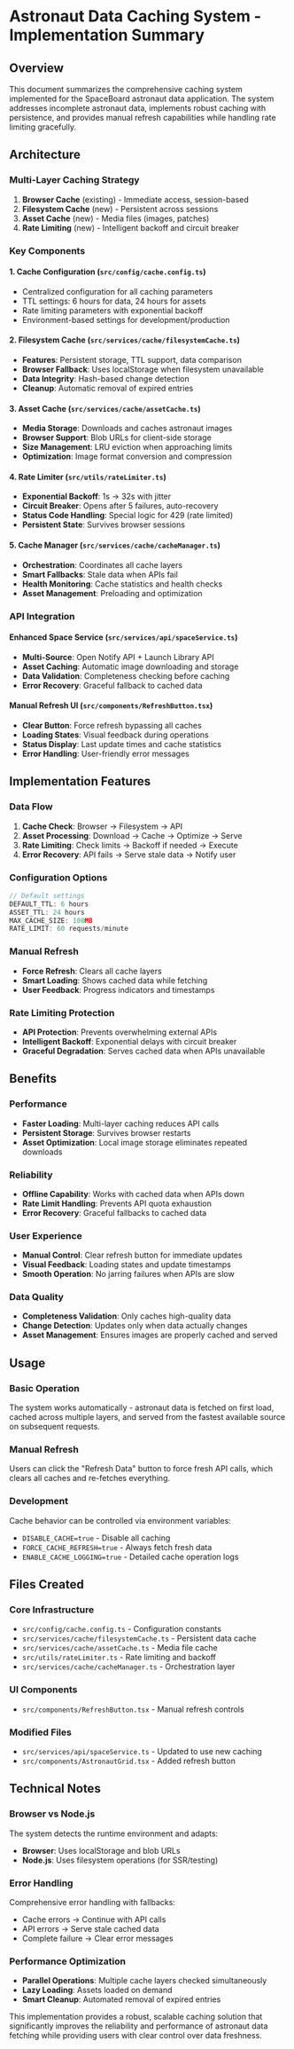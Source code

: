 # Astronaut Data Caching System - Implementation Summary

## Overview
This document summarizes the comprehensive caching system implemented for the SpaceBoard astronaut data application. The system addresses incomplete astronaut data, implements robust caching with persistence, and provides manual refresh capabilities while handling rate limiting gracefully.

## Architecture

### Multi-Layer Caching Strategy
1. **Browser Cache** (existing) - Immediate access, session-based
2. **Filesystem Cache** (new) - Persistent across sessions
3. **Asset Cache** (new) - Media files (images, patches)
4. **Rate Limiting** (new) - Intelligent backoff and circuit breaker

### Key Components

#### 1. Cache Configuration (`src/config/cache.config.ts`)
- Centralized configuration for all caching parameters
- TTL settings: 6 hours for data, 24 hours for assets
- Rate limiting parameters with exponential backoff
- Environment-based settings for development/production

#### 2. Filesystem Cache (`src/services/cache/filesystemCache.ts`)
- **Features**: Persistent storage, TTL support, data comparison
- **Browser Fallback**: Uses localStorage when filesystem unavailable
- **Data Integrity**: Hash-based change detection
- **Cleanup**: Automatic removal of expired entries

#### 3. Asset Cache (`src/services/cache/assetCache.ts`)
- **Media Storage**: Downloads and caches astronaut images
- **Browser Support**: Blob URLs for client-side storage
- **Size Management**: LRU eviction when approaching limits
- **Optimization**: Image format conversion and compression

#### 4. Rate Limiter (`src/utils/rateLimiter.ts`)
- **Exponential Backoff**: 1s → 32s with jitter
- **Circuit Breaker**: Opens after 5 failures, auto-recovery
- **Status Code Handling**: Special logic for 429 (rate limited)
- **Persistent State**: Survives browser sessions

#### 5. Cache Manager (`src/services/cache/cacheManager.ts`)
- **Orchestration**: Coordinates all cache layers
- **Smart Fallbacks**: Stale data when APIs fail
- **Health Monitoring**: Cache statistics and health checks
- **Asset Management**: Preloading and optimization

### API Integration

#### Enhanced Space Service (`src/services/api/spaceService.ts`)
- **Multi-Source**: Open Notify API + Launch Library API
- **Asset Caching**: Automatic image downloading and storage
- **Data Validation**: Completeness checking before caching
- **Error Recovery**: Graceful fallback to cached data

#### Manual Refresh UI (`src/components/RefreshButton.tsx`)
- **Clear Button**: Force refresh bypassing all caches
- **Loading States**: Visual feedback during operations
- **Status Display**: Last update times and cache statistics
- **Error Handling**: User-friendly error messages

## Implementation Features

### Data Flow
1. **Cache Check**: Browser → Filesystem → API
2. **Asset Processing**: Download → Cache → Optimize → Serve
3. **Rate Limiting**: Check limits → Backoff if needed → Execute
4. **Error Recovery**: API fails → Serve stale data → Notify user

### Configuration Options
```typescript
// Default settings
DEFAULT_TTL: 6 hours
ASSET_TTL: 24 hours
MAX_CACHE_SIZE: 100MB
RATE_LIMIT: 60 requests/minute
```

### Manual Refresh
- **Force Refresh**: Clears all cache layers
- **Smart Loading**: Shows cached data while fetching
- **User Feedback**: Progress indicators and timestamps

### Rate Limiting Protection
- **API Protection**: Prevents overwhelming external APIs
- **Intelligent Backoff**: Exponential delays with circuit breaker
- **Graceful Degradation**: Serves cached data when APIs unavailable

## Benefits

### Performance
- **Faster Loading**: Multi-layer caching reduces API calls
- **Persistent Storage**: Survives browser restarts
- **Asset Optimization**: Local image storage eliminates repeated downloads

### Reliability
- **Offline Capability**: Works with cached data when APIs down
- **Rate Limit Handling**: Prevents API quota exhaustion
- **Error Recovery**: Graceful fallbacks to cached data

### User Experience
- **Manual Control**: Clear refresh button for immediate updates
- **Visual Feedback**: Loading states and update timestamps
- **Smooth Operation**: No jarring failures when APIs are slow

### Data Quality
- **Completeness Validation**: Only caches high-quality data
- **Change Detection**: Updates only when data actually changes
- **Asset Management**: Ensures images are properly cached and served

## Usage

### Basic Operation
The system works automatically - astronaut data is fetched on first load, cached across multiple layers, and served from the fastest available source on subsequent requests.

### Manual Refresh
Users can click the "Refresh Data" button to force fresh API calls, which clears all caches and re-fetches everything.

### Development
Cache behavior can be controlled via environment variables:
- `DISABLE_CACHE=true` - Disable all caching
- `FORCE_CACHE_REFRESH=true` - Always fetch fresh data
- `ENABLE_CACHE_LOGGING=true` - Detailed cache operation logs

## Files Created

### Core Infrastructure
- `src/config/cache.config.ts` - Configuration constants
- `src/services/cache/filesystemCache.ts` - Persistent data cache
- `src/services/cache/assetCache.ts` - Media file cache
- `src/utils/rateLimiter.ts` - Rate limiting and backoff
- `src/services/cache/cacheManager.ts` - Orchestration layer

### UI Components
- `src/components/RefreshButton.tsx` - Manual refresh controls

### Modified Files
- `src/services/api/spaceService.ts` - Updated to use new caching
- `src/components/AstronautGrid.tsx` - Added refresh button

## Technical Notes

### Browser vs Node.js
The system detects the runtime environment and adapts:
- **Browser**: Uses localStorage and blob URLs
- **Node.js**: Uses filesystem operations (for SSR/testing)

### Error Handling
Comprehensive error handling with fallbacks:
- Cache errors → Continue with API calls
- API errors → Serve stale cached data
- Complete failure → Clear error messages

### Performance Optimization
- **Parallel Operations**: Multiple cache layers checked simultaneously
- **Lazy Loading**: Assets loaded on demand
- **Smart Cleanup**: Automated removal of expired entries

This implementation provides a robust, scalable caching solution that significantly improves the reliability and performance of astronaut data fetching while providing users with clear control over data freshness.